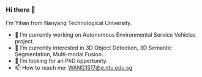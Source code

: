 ### Hi there 👋
I'm Yihan from Nanyang Technological University.
- 🔭 I’m currently working on Autonomous Environmental Service Vehicles project.
- 🌱 I’m currently interested in 3D Object Detection, 3D Semantic Segmentation, Multi-modal Fusion...
- 👯 I’m looking for an PhD oppertunity.
- 📫 How to reach me: WANG1517@e.ntu.edu.sg
<!--
**yiyihan/yiyihan** is a ✨ _special_ ✨ repository because its `README.md` (this file) appears on your GitHub profile.

Here are some ideas to get you started:

- 🔭 I’m currently working on ...
- 🌱 I’m currently learning ...
- 👯 I’m looking to collaborate on ...
- 🤔 I’m looking for help with ...
- 💬 Ask me about ...
- 📫 How to reach me: ...
- 😄 Pronouns: ...
- ⚡ Fun fact: ...
-->
